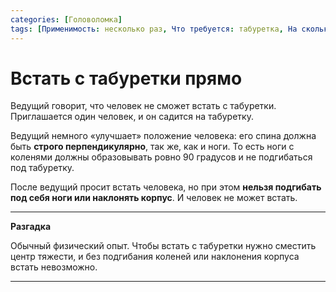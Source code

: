 ```yaml
---
categories: [Головоломка]
tags: [Применимость: несколько раз, Что требуется: табуретка, На сколько людей рассчитано: от 2, Подвижность: да]
---
```


# Встать с табуретки прямо

Ведущий говорит, что человек не сможет встать с табуретки. Приглашается один человек, и он садится на табуретку.

Ведущий немного «улучшает» положение человека: его спина должна быть **строго перпендикулярно**, так же, как и ноги. То есть ноги с коленями должны образовывать ровно 90 градусов и не подгибаться под табуретку.

После ведущий просит встать человека, но при этом **нельзя подгибать под себя ноги или наклонять корпус**. И человек не может встать.

---

**Разгадка** <!-- !details -->

Обычный физический опыт. Чтобы встать с табуретки нужно сместить центр тяжести, и без подгибания коленей или наклонения корпуса встать невозможно.

---
